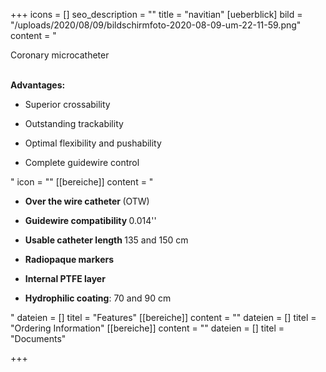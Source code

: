 +++
icons = []
seo_description = ""
title = "navitian"
[ueberblick]
bild = "/uploads/2020/08/09/bildschirmfoto-2020-08-09-um-22-11-59.png"
content = "<p>Coronary microcatheter</p><p></p><p><br><strong>Advantages:</strong></p><ul><li><p>Superior crossability</p></li><li><p>Outstanding trackability</p></li><li><p>Optimal flexibility and pushability</p></li><li><p>Complete guidewire control</p></li></ul>"
icon = ""
[[bereiche]]
content = "<ul><li><p><strong>Over the wire catheter </strong>(OTW) </p></li><li><p><strong>Guidewire compatibility </strong>0.014''</p></li><li><p><strong>Usable catheter length </strong>135 and 150 cm</p></li><li><p><strong>Radiopaque markers</strong></p></li><li><p><strong>Internal PTFE layer</strong></p></li><li><p><strong>Hydrophilic coating</strong>: 70 and 90 cm</p></li></ul>"
dateien = []
titel = "Features"
[[bereiche]]
content = ""
dateien = []
titel = "Ordering Information"
[[bereiche]]
content = ""
dateien = []
titel = "Documents"

+++
